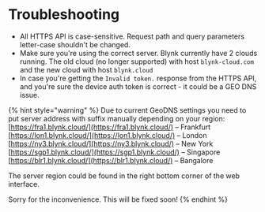 # Troubleshooting

- All HTTPS API is case-sensitive. Request path and query parameters letter-case shouldn't be changed.
- Make sure you're using the correct server. Blynk currently have 2 clouds running.
  The old cloud (no longer supported) with host ```blynk-cloud.com``` and the new cloud with host ```blynk.cloud```
- In case you're getting the ```Invalid token.``` response from the HTTPS API,
  and you're sure the device auth token is correct - it could be a GEO DNS issue. 

{% hint style="warning" %}
Due to current GeoDNS settings you need to put server address with suffix manually depending on your region:  
[https://fra1.blynk.cloud/](https://fra1.blynk.cloud/)   – Frankfurt  
[https://lon1.blynk.cloud/](https://lon1.blynk.cloud/)  – London  
[https://ny3.blynk.cloud/](https://ny3.blynk.cloud/)    – New York  
[https://sgp1.blynk.cloud/](https://sgp1.blynk.cloud/)  – Singapore  
[https://blr1.blynk.cloud/](https://blr1.blynk.cloud/)    – Bangalore

The server region could be found in the right bottom corner of the web interface.

Sorry for the inconvenience. This will be fixed soon!
{% endhint %}
